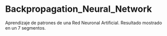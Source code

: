 # Backpropagation_Neural_Network
Aprendizaje de patrones de una Red Neuronal Artificial. Resultado mostrado en un 7 segmentos.

